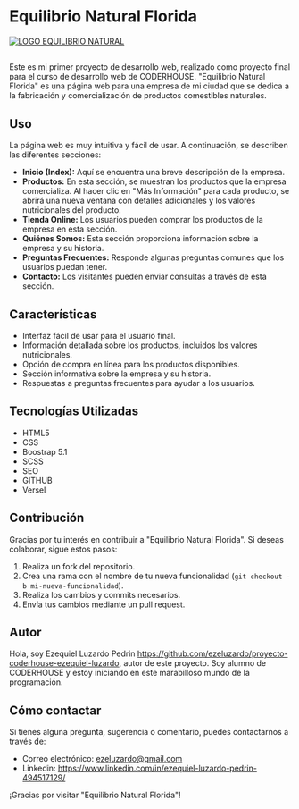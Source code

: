 # Equilibrio Natural Florida
[![LOGO EQUILIBRIO NATURAL](https://proyecto-coderhouse-ezequiel-luzardo-ldj9o1wcr-ezeluzardo.vercel.app/images/logoSin.png "LOGO EQUILIBRIO NATURAL")](https://proyecto-coderhouse-ezequiel-luzardo-ldj9o1wcr-ezeluzardo.vercel.app/images/logoSin.png "LOGO EQUILIBRIO NATURAL")
##
Este es mi primer proyecto de desarrollo web, realizado como proyecto final para el curso de desarrollo web de CODERHOUSE. "Equilibrio Natural Florida" es una página web para una empresa de mi ciudad que se dedica a la fabricación y comercialización de productos comestibles naturales.
##

## Uso

La página web es muy intuitiva y fácil de usar. A continuación, se describen las diferentes secciones:

- **Inicio (Index):** Aquí se encuentra una breve descripción de la empresa.
- **Productos:** En esta sección, se muestran los productos que la empresa comercializa. Al hacer clic en "Más Información" para cada producto, se abrirá una nueva ventana con detalles adicionales y los valores nutricionales del producto.
- **Tienda Online:** Los usuarios pueden comprar los productos de la empresa en esta sección.
- **Quiénes Somos:** Esta sección proporciona información sobre la empresa y su historia.
- **Preguntas Frecuentes:** Responde algunas preguntas comunes que los usuarios puedan tener.
- **Contacto:** Los visitantes pueden enviar consultas a través de esta sección.

## Características

- Interfaz fácil de usar para el usuario final.
- Información detallada sobre los productos, incluidos los valores nutricionales.
- Opción de compra en línea para los productos disponibles.
- Sección informativa sobre la empresa y su historia.
- Respuestas a preguntas frecuentes para ayudar a los usuarios.

## Tecnologías Utilizadas

- HTML5
- CSS
- Boostrap 5.1
- SCSS
- SEO
- GITHUB
- Versel

## Contribución

Gracias por tu interés en contribuir a "Equilibrio Natural Florida". Si deseas colaborar, sigue estos pasos:

1. Realiza un fork del repositorio.
2. Crea una rama con el nombre de tu nueva funcionalidad (`git checkout -b mi-nueva-funcionalidad`).
3. Realiza los cambios y commits necesarios.
4. Envía tus cambios mediante un pull request.

## Autor

Hola, soy Ezequiel Luzardo Pedrin https://github.com/ezeluzardo/proyecto-coderhouse-ezequiel-luzardo, autor de este proyecto. Soy alumno de CODERHOUSE y estoy iniciando en este marabilloso mundo de la programación.



## Cómo contactar

Si tienes alguna pregunta, sugerencia o comentario, puedes contactarnos a través de:

- Correo electrónico: ezeluzardo@gmail.com
- Linkedin:  https://www.linkedin.com/in/ezequiel-luzardo-pedrin-494517129/



¡Gracias por visitar "Equilibrio Natural Florida"!
